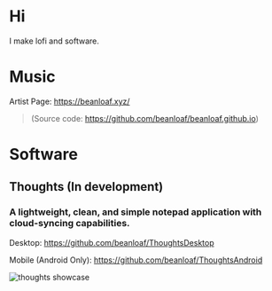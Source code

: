# Hi
I make lofi and software.


# Music
Artist Page: https://beanloaf.xyz/

> (Source code: https://github.com/beanloaf/beanloaf.github.io)


# Software
## Thoughts (In development)
### A lightweight, clean, and simple notepad application with cloud-syncing capabilities.

Desktop: https://github.com/beanloaf/ThoughtsDesktop

Mobile (Android Only): https://github.com/beanloaf/ThoughtsAndroid

![thoughts showcase](https://github.com/beanloaf/beanloaf/assets/103211131/46e26487-50b2-42d4-819a-a3a9cb16eb6c)

